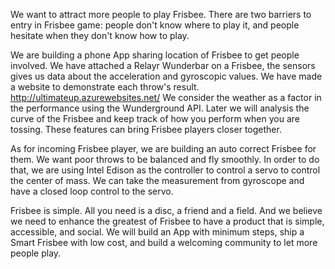 We want to attract more people to play Frisbee. There are two barriers to entry in Frisbee game: people don't know where to play it, and people hesitate when they don't know how to play.

We are building a phone App sharing location of Frisbee to get people involved. We have attached a Relayr Wunderbar on a Frisbee, the sensors gives us data about the acceleration and gyroscopic values. We have made a website to demonstrate each throw's result.  http://ultimateup.azurewebsites.net/ We consider the weather as a factor in the performance using the Wunderground API. Later we will analysis the curve of the Frisbee and keep track of how you perform when you are tossing. These features can bring Frisbee players closer together.

As for incoming Frisbee player, we are building an auto correct Frisbee for them. We want poor throws to be balanced and fly smoothly. In order to do that, we are using Intel Edison as the controller to control a servo to control the center of mass. We can take the measurement from gyroscope and have a closed loop control to the servo.

Frisbee is simple. All you need is a disc, a friend and a field. And we believe we need to enhance the greatest of Frisbee to have a product that is simple, accessible, and social. We will build an App with minimum steps, ship a Smart Frisbee with low cost, and build a welcoming community to let more people play.
